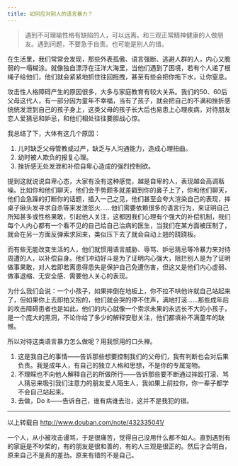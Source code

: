 ```yaml
---
title: 如何应对别人的语言暴力？
---
```


>  遇到不可理喻性格有缺陷的人，可以远离。和三观正常精神健康的人做朋友。遇到问题，不要急于自责。也可能是别人的错。

在生活里，我们常常会发现，那些外表孤傲、语言强断、逃避人群的人，内心又脆弱的一塌糊涂。就像独自漂浮在汪洋大海里，当他们遇到了困境，若有个人递了根绳子给他们，他们就会紧紧地抓住往回拖拽，甚至有些会把你拖下水，让你窒息。

攻击性人格障碍产生的原因很多，大多与家庭教育有较大关系。我们的50、60后父母这代人，有一部分因为童年不幸福，当有了孩子，就会把自己的不满和挫折感统统发泄到自己的孩子身上，这类父母的孩子长大后也易患上心理疾病，对待朋友恋人爱猜忌和妒忌，和他们相处往往要胆战心惊。

我总结了下，大体有这几个原因：

1. 儿时缺乏父母管教或过严，缺乏与人沟通能力，造成心理扭曲。
2. 幼时被人欺负的报复心理。
3. 挫折感无处发泄和补偿自卑心造成的强烈控制欲。

提到这就说说自卑心态，大家有没有这种感觉，越是自卑的人，表现越会高调聒噪。比如你和他们聊天，他们会手势颇多就差戳到你的鼻子上了，你和他们聊天，他们会急躁的打断你的话题，插入一己之见，他们甚至会夸大渲染自己的表现，摔桌子揪头发寻求自杀等来发泄怒火……他们需要依赖很多的语言行为，来证明自己所知甚多或性格果敢，引起他人关注，这都因我们心理有个强大的补偿机制，我们每个人内心都有一个看不见的自己给自己治病的医生，当我们在某方面被压制了，就会在另一方面反弹索求回来，类似压下去了就会自动上翘的跷跷板。

而有些无能改变生活的人，他们就惯用语言威胁、辱骂、妒忌猜忌等冷暴力来对待周遭的人，以补偿自身。他们冲动好斗是为了证明内心强大，阻拦别人是为了证明做事果敢，对人若即若离患得患失是保护自己免遭伤害，但这又是他们内心虚弱、做事退缩、无安全感、需要他人关心的表现。　

为什么我们会说：一个小孩子，如果摔倒在地板上，你不拉不哄他许就自己站起来了，但如果你上去即拍又抱的，他们就会哭的停不住声，满地打滚……那些成年后的攻击障碍患者也是如此，他们的内心就像一个索求未果的永远长不大的小孩子，是一个庞大的黑洞，不论你给了多少的解释安慰关注，他们都填补不满童年的缺憾。

所以对待这类语言暴力怎么做呢？用我惯用的口头禅。　

1. 这是我自己的事情——告诉那些想要控制我们的父母们，我有判断也会对后果负责。我是成年人，有自己的独立人格和思想，不是你的专属宠物。　　
2. 不理睬也不向他人解释自己的所做所行——告诉那些要不断通过摔跤打滚、骂人猜忌来吸引我们注意力的朋友爱人陌生人，我如果上前拉你，你一辈子都学不会自己站起来。　　
3. 去做，Do it——告诉自己，谁有病谁去治，这并不是我犯的错。

--------------------------------------
以上转载自 http://www.douban.com/note/432335041/

一个人，从小被攻击谩骂，于是很痛苦，觉得自己没用什么都不如人。直到遇到有的家庭是不吵架的，有的朋友是很和善的，有的人三观是很正的。然后才会明白，原来自己不是真的差劲。原来有错的不是自己。
















